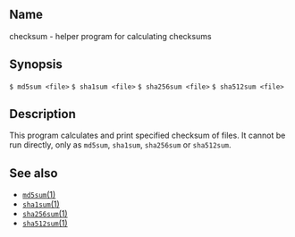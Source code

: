 ## Name

checksum - helper program for calculating checksums

## Synopsis

`$ md5sum <file>`
`$ sha1sum <file>`
`$ sha256sum <file>`
`$ sha512sum <file>`

## Description

This program calculates and print specified checksum of files. It cannot be run directly, only
as `md5sum`, `sha1sum`, `sha256sum` or `sha512sum`.

## See also

* [`md5sum`(1)](md5sum.md)
* [`sha1sum`(1)](sha1sum.md)
* [`sha256sum`(1)](sha256sum.md)
* [`sha512sum`(1)](sha512sum.md)
